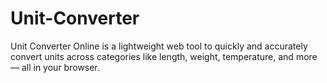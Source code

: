 # Unit-Converter
Unit Converter Online is a lightweight web tool to quickly and accurately convert units across categories like length, weight, temperature, and more — all in your browser.
